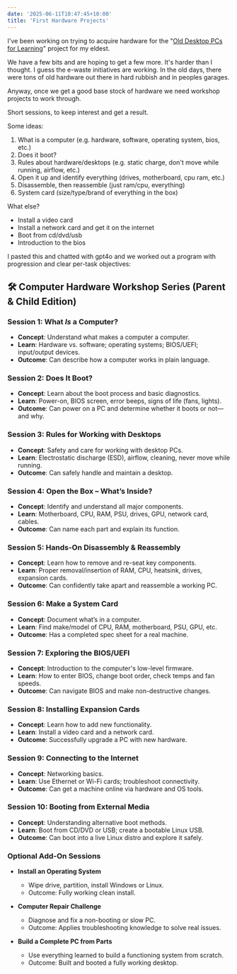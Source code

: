```yaml
---
date: '2025-06-11T10:47:45+10:00'
title: 'First Hardware Projects'
---
```


I've been working on trying to acquire hardware for the "[Old Desktop PCs for Learning](/blog/posts/old-desktop-pc/)" project for my eldest.

We have a few bits and are hoping to get a few more. It's harder than I thought. I guess the e-waste initiatives are working. In the old days, there were tons of old hardware out there in hard rubbish and in peoples garages.

Anyway, once we get a good base stock of hardware we need workshop projects to work through.

Short sessions, to keep interest and get a result.

Some ideas:

1. What is a computer (e.g. hardware, software, operating system, bios, etc.)
2. Does it boot?
3. Rules about hardware/desktops (e.g. static charge, don't move while running, airflow, etc.)
4. Open it up and identify everything (drives, motherboard, cpu ram, etc.)
5. Disassemble, then reassemble (just ram/cpu, everything)
6. System card (size/type/brand of everything in the box)

What else?

- Install a video card
- Install a network card and get it on the internet
- Boot from cd/dvd/usb
- Introduction to the bios


I pasted this and chatted with gpt4o and we worked out a program with progression and clear per-task objectives:



## 🛠️ **Computer Hardware Workshop Series (Parent & Child Edition)**

### **Session 1: What *Is* a Computer?**

* **Concept**: Understand what makes a computer a computer.
* **Learn**: Hardware vs. software; operating systems; BIOS/UEFI; input/output devices.
* **Outcome**: Can describe how a computer works in plain language.


### **Session 2: Does It Boot?**

* **Concept**: Learn about the boot process and basic diagnostics.
* **Learn**: Power-on, BIOS screen, error beeps, signs of life (fans, lights).
* **Outcome**: Can power on a PC and determine whether it boots or not—and why.


### **Session 3: Rules for Working with Desktops**

* **Concept**: Safety and care for working with desktop PCs.
* **Learn**: Electrostatic discharge (ESD), airflow, cleaning, never move while running.
* **Outcome**: Can safely handle and maintain a desktop.


### **Session 4: Open the Box – What’s Inside?**

* **Concept**: Identify and understand all major components.
* **Learn**: Motherboard, CPU, RAM, PSU, drives, GPU, network card, cables.
* **Outcome**: Can name each part and explain its function.


### **Session 5: Hands-On Disassembly & Reassembly**

* **Concept**: Learn how to remove and re-seat key components.
* **Learn**: Proper removal/insertion of RAM, CPU, heatsink, drives, expansion cards.
* **Outcome**: Can confidently take apart and reassemble a working PC.


### **Session 6: Make a System Card**

* **Concept**: Document what’s in a computer.
* **Learn**: Find make/model of CPU, RAM, motherboard, PSU, GPU, etc.
* **Outcome**: Has a completed spec sheet for a real machine.


### **Session 7: Exploring the BIOS/UEFI**

* **Concept**: Introduction to the computer's low-level firmware.
* **Learn**: How to enter BIOS, change boot order, check temps and fan speeds.
* **Outcome**: Can navigate BIOS and make non-destructive changes.


### **Session 8: Installing Expansion Cards**

* **Concept**: Learn how to add new functionality.
* **Learn**: Install a video card and a network card.
* **Outcome**: Successfully upgrade a PC with new hardware.


### **Session 9: Connecting to the Internet**

* **Concept**: Networking basics.
* **Learn**: Use Ethernet or Wi-Fi cards; troubleshoot connectivity.
* **Outcome**: Can get a machine online via hardware and OS tools.


### **Session 10: Booting from External Media**

* **Concept**: Understanding alternative boot methods.
* **Learn**: Boot from CD/DVD or USB; create a bootable Linux USB.
* **Outcome**: Can boot into a live Linux distro and explore it safely.


### **Optional Add-On Sessions**

* **Install an Operating System**

  * Wipe drive, partition, install Windows or Linux.
  * Outcome: Fully working clean install.

* **Computer Repair Challenge**

  * Diagnose and fix a non-booting or slow PC.
  * Outcome: Applies troubleshooting knowledge to solve real issues.

* **Build a Complete PC from Parts**

  * Use everything learned to build a functioning system from scratch.
  * Outcome: Built and booted a fully working desktop.



